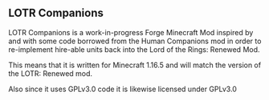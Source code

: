 ## LOTR Companions

LOTR Companions is a work-in-progress Forge Minecraft Mod inspired by and with some code borrowed from the Human Companions mod in order to re-implement hire-able units back into the Lord of the Rings: Renewed Mod.

This means that it is written for Minecraft 1.16.5 and will match the version of the LOTR: Renewed mod.

Also since it uses GPLv3.0 code it is likewise licensed under GPLv3.0

